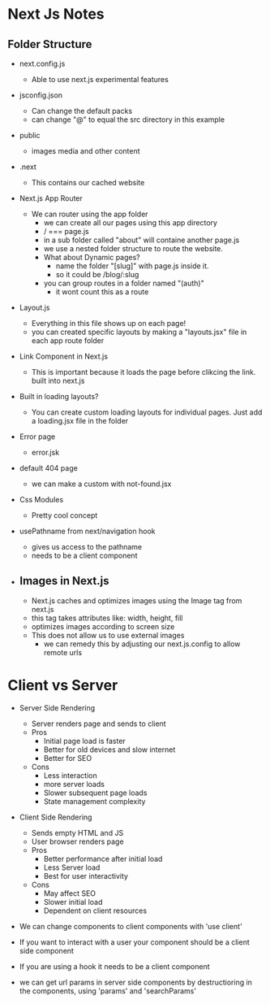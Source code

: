 # Next Js Notes

## Folder Structure

- next.config.js
  - Able to use next.js experimental features
- jsconfig.json
  - Can change the default packs
  - can change "@" to equal the src directory in this example
- public
  - images media and other content
- .next

  - This contains our cached website

- Next.js App Router

  - We can router using the app folder
    - we can create all our pages using this app directory
    - / === page.js
    - in a sub folder called "about" will containe another page.js
    - we use a nested folder structure to route the website.
    - What about Dynamic pages?
      - name the folder "[slug]" with page.js inside it.
      - so it could be /blog/:slug
    - you can group routes in a folder named "(auth)"
      - it wont count this as a route

- Layout.js

  - Everything in this file shows up on each page!
  - you can created specific layouts by making a "layouts.jsx" file in each app route folder

- Link Component in Next.js

  - This is important because it loads the page before clikcing the link. built into next.js

- Built in loading layouts?

  - You can create custom loading layouts for individual pages. Just add a loading.jsx file in the folder

- Error page

  - error.jsk

- default 404 page

  - we can make a custom with not-found.jsx

- Css Modules

  - Pretty cool concept

- usePathname from next/navigation hook

  - gives us access to the pathname
  - needs to be a client component

- ## Images in Next.js
  - Next.js caches and optimizes images using the Image tag from next.js
  - this tag takes attributes like: width, height, fill
  - optimizes images according to screen size
  - This does not allow us to use external images
    - we can remedy this by adjusting our next.js.config to allow remote urls

# Client vs Server

- Server Side Rendering

  - Server renders page and sends to client
  - Pros
    - Initial page load is faster
    - Better for old devices and slow internet
    - Better for SEO
  - Cons
    - Less interaction
    - more server loads
    - Slower subsequent page loads
    - State management complexity

- Client Side Rendering

  - Sends empty HTML and JS
  - User browser renders page
  - Pros
    - Better performance after initial load
    - Less Server load
    - Best for user interactivity
  - Cons
    - May affect SEO
    - Slower initial load
    - Dependent on client resources

- We can change components to client components with 'use client'
- If you want to interact with a user your component should be a client side component
- If you are using a hook it needs to be a client component
- we can get url params in server side components by destructioring in the components, using 'params' and 'searchParams'
